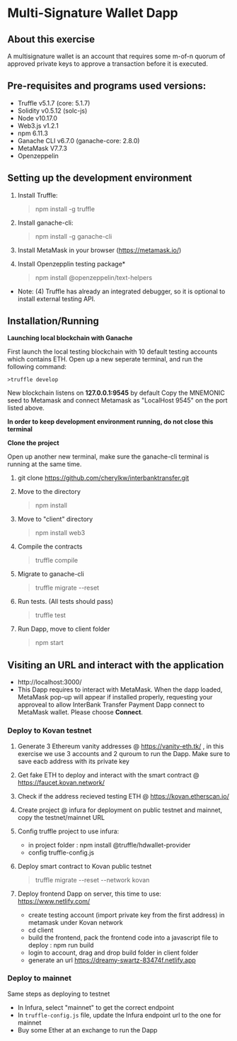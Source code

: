 # Multi-Signature Wallet Dapp

## About this exercise

A multisignature wallet is an account that requires some m-of-n quorum of approved private keys to approve a transaction before it is executed.

## Pre-requisites and programs used versions:

- Truffle v5.1.7 (core: 5.1.7)
- Solidity v0.5.12 (solc-js)
- Node v10.17.0
- Web3.js v1.2.1
- npm 6.11.3
- Ganache CLI v6.7.0 (ganache-core: 2.8.0)
- MetaMask V7.7.3
- Openzeppelin

## Setting up the development environment

1. Install Truffle: 
    >npm install -g truffle

2. Install ganache-cli:
    >npm install -g ganache-cli

3. Install MetaMask in your browser (https://metamask.io/)

4. Install Openzepplin testing package*
    >npm install @openzeppelin/text-helpers

* Note: (4) Truffle has already an integrated debugger, so it is optional to install external testing API.

## Installation/Running

**Launching local blockchain with Ganache**

First launch the local testing blockchain with 10 default testing accounts which contains ETH.
Open up a new seperate terminal, and run the following command:

    >truffle develop

New blockchain listens on **127.0.0.1:9545** by default
Copy the MNEMONIC seed to Metamask and connect Metamask as "LocalHost 9545" on the port listed above.

**In order to keep development environment running, do not close this terminal**

**Clone the project**

Open up another new terminal, make sure the ganache-cli terminal is running at the same time.

1. git clone https://github.com/cherylkw/interbanktransfer.git

2. Move to the directory
    >npm install

3. Move to "client" directory
    >npm install web3

4. Compile the contracts
    >truffle compile

5.  Migrate to ganache-cli
    >truffle migrate --reset

6. Run tests. (All tests should pass)
    >truffle test

7. Run Dapp, move to client folder
    >npm start

## Visiting an URL and interact with the application

- http://localhost:3000/
- This Dapp requires to interact with MetaMask. When the dapp loaded, MetaMask pop-up will appear if installed properly, requesting your approveal to allow InterBank Transfer Payment Dapp connect to MetaMask wallet. Please choose **Connect**.

### Deploy to Kovan testnet

1. Generate 3 Ethereum vanity addresses @ https://vanity-eth.tk/ , in this exercise we use 3 accounts and 2 quroum to run the Dapp. Make sure to save eacb address with its private key

2. Get fake ETH to deploy and interact with the smart contract @ https://faucet.kovan.network/

3. Check if the address recieved testing ETH @ https://kovan.etherscan.io/

4. Create project @ infura for deployment on public testnet and mainnet, copy the testnet/mainnet URL 

5. Config truffle project to use infura:
    - in project folder : npm install @truffle/hdwallet-provider
    - config truffle-config.js

6. Deploy smart contract to Kovan public testnet
    >truffle migrate --reset --network kovan

7. Deploy frontend Dapp on server, this time to use:  https://www.netlify.com/
    - create testing account (import private key from the first address) in metamask under Kovan network
    - cd client
    - build the frontend, pack the frontend code into a javascript file to deploy : npm run build
    - login to account, drag and drop build folder in client folder
    - generate an url https://dreamy-swartz-83474f.netlify.app

### Deploy to mainnet

Same steps as deploying to testnet

- In Infura, select "mainnet" to get the correct endpoint
- In `truffle-config.js` file, update the Infura endpoint url to the one for mainnet
- Buy some Ether at an exchange to run the Dapp





